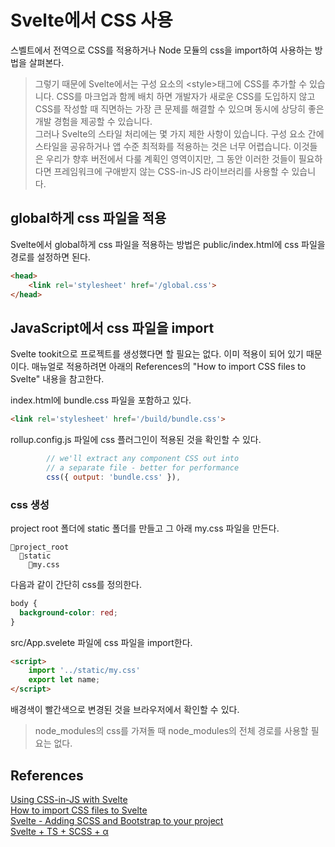 # Svelte에서 CSS 사용 
스벨트에서 전역으로 CSS를 적용하거나 Node 모듈의 css을 import하여 사용하는 방법을 살펴본다. 


> 그렇기 때문에 Svelte에서는 구성 요소의 \<style\>태그에 CSS를 추가할 수 있습니다. CSS를 마크업과 함께 배치 하면 개발자가 새로운 CSS를 도입하지 않고 CSS를 작성할 때 직면하는 가장 큰 문제를 해결할 수 있으며 동시에 상당히 좋은 개발 경험을 제공할 수 있습니다.       
그러나 Svelte의 스타일 처리에는 몇 가지 제한 사항이 있습니다. 구성 요소 간에 스타일을 공유하거나 앱 수준 최적화를 적용하는 것은 너무 어렵습니다. 이것들은 우리가 향후 버전에서 다룰 계획인 영역이지만, 그 동안 이러한 것들이 필요하다면 프레임워크에 구애받지 않는 CSS-in-JS 라이브러리를 사용할 수 있습니다.



## global하게 css 파일을 적용

Svelte에서 global하게 css 파일을 적용하는 방법은 public/index.html에 css 파일을 경로를 설정하면 된다. 

```html
<head>
	<link rel='stylesheet' href='/global.css'>
</head>
```

## JavaScript에서 css 파일을 import 
Svelte tookit으로 프로젝트를 생성했다면 할 필요는 없다. 이미 적용이 되어 있기 때문이다.  매뉴얼로 적용하려면 아래의 References의 "How to import CSS files to Svelte" 내용을 참고한다. 

index.html에 bundle.css 파일을 포함하고 있다. 

```html
<link rel='stylesheet' href='/build/bundle.css'>
```

rollup.config.js 파일에 css 플러그인이 적용된 것을 확인할 수 있다. 
```jsx
		// we'll extract any component CSS out into
		// a separate file - better for performance
		css({ output: 'bundle.css' }),

```

### css 생성 
project root 폴더에 static 폴더를 만들고 그 아래 my.css 파일을 만든다. 

```
📁project_root
  📁static
    📄my.css
```    
다음과 같이 간단히 css를 정의한다. 

```css
body { 
  background-color: red;
}
```
src/App.svelete 파일에 css 파일을 import한다. 
```html
<script>
	import '../static/my.css'
	export let name;
</script>
```

배경색이 빨간색으로 변경된 것을 브라우저에서 확인할 수 있다. 

> node_modules의 css를 가져돌 때 node_modules의 전체 경로를 사용할 필요는 없다. 





## References
[Using CSS-in-JS with Svelte](https://svelte.dev/blog/svelte-css-in-js)    
[How to import CSS files to Svelte](https://www.educative.io/edpresso/how-to-import-css-files-to-svelte)     
[Svelte - Adding SCSS and Bootstrap to your project](https://tongere.hashnode.dev/svelte-adding-scss-and-bootstrap-to-your-project)   
[Svelte + TS + SCSS + α](https://beomy.github.io/tech/svelte/svelte-ts-scss/)   